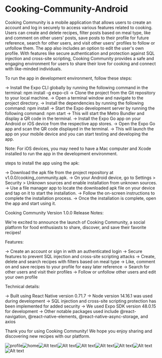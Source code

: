 # Cooking-Community-Android

Cooking Community is a mobile application that allows users to create an account and log in securely to access various features related to cooking. Users can create and delete recipes, filter posts based on meal type, like and comment on other users' posts, save posts to their profile for future reference, search for other users, and visit other users' profiles to follow or unfollow them. The app also includes an option to edit the user's own profile. With features like secure authentication and protection against SQL injection and cross-site scripting, Cooking Community provides a safe and engaging environment for users to share their love for cooking and connect with like-minded individuals.


To run the app in development environment, follow these steps:

-> Install the Expo CLI globally by running the following command in the terminal:
npm install -g expo-cli
-> Clone the project from the Git repository to your local machine.
-> Open a terminal window and navigate to the project directory.
-> Install the dependencies by running the following command:
npm install
-> Start the Expo development server by running the following command:
npm start
-> This will start the Metro Bundler and display a QR code in the terminal.
-> Install the Expo Go app on your Android or iOS device from the respective app stores.
-> Open the Expo Go app and scan the QR code displayed in the terminal.
-> This will launch the app on your mobile device and you can start testing and developing the app.

Note: For iOS devices, you may need to have a Mac computer and Xcode installed to run the app in the development environment.


steps to install the app using the apk:

-> Download the apk file from the project repository at v1.0.0/cooking_community.apk.
-> On your Android device, go to Settings > Security > Unknown sources and enable installation from unknown sources.
-> Use a file manager app to locate the downloaded apk file on your device and tap on it to start the installation.
-> Follow the on-screen instructions to complete the installation process.
-> Once the installation is complete, open the app and start using it.


Cooking Community Version 1.0.0 Release Notes:

We're excited to announce the launch of Cooking Community, a social platform for food enthusiasts to share, discover, and save their favorite recipes!

Features:

-> Create an account or sign in with an authenticated login
-> Secure features to prevent SQL injection and cross-site scripting attacks
-> Create, delete and search recipes with filters based on meal type
-> Like, comment on and save recipes to your profile for easy later reference
-> Search for other users and visit their profiles
-> Follow or unfollow other users and edit your own profile

Technical details:

-> Built using React Native version 0.71.7
-> Node version 14.16.1 was used during development
-> SQL injection and cross-site scripting protection has been implemented for added security
-> We used Expo SDK version 48.0.15 for development
-> Other notable packages used include @react-navigation, @react-native-elements, @react-native-async-storage, and axios

Thank you for using Cooking Community! We hope you enjoy sharing and discovering new recipes with our platform.

![profile](screenshots/profile.jpeg)![home](screenshots/home%20feed.jpeg)![Alt text](screenshots/feed%20filter.jpeg)![Alt text](screenshots/profile%20menu.jpeg)![Alt text](screenshots/search.jpeg)![Alt text](screenshots/update%20profile.jpeg)![Alt text](screenshots/saved%20posts.jpeg)![Alt text](screenshots/delete%20psot%20menu.jpeg)![Alt text](screenshots/save%20post%20menu.jpeg)